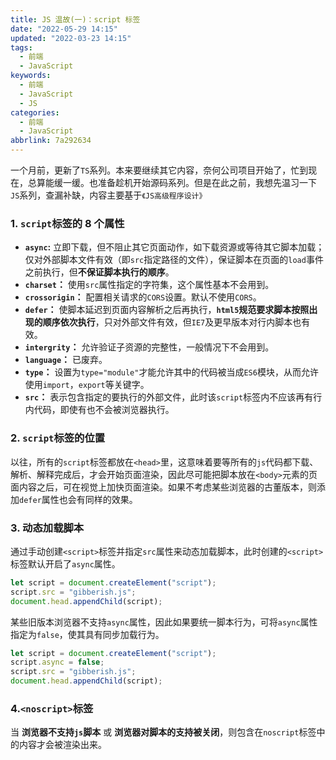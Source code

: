 ```yaml
---
title: JS 温故(一)：script 标签
date: "2022-05-29 14:15"
updated: "2022-03-23 14:15"
tags:
  - 前端
  - JavaScript
keywords:
  - 前端
  - JavaScript
  - JS
categories:
  - 前端
  - JavaScript
abbrlink: 7a292634
---
```


一个月前，更新了`TS`系列。本来要继续其它内容，奈何公司项目开始了，忙到现在，总算能缓一缓。也准备趁机开始源码系列。但是在此之前，我想先温习一下`JS`系列，查漏补缺，内容主要基于`《JS高级程序设计》`

### 1. `script`标签的 8 个属性

- **`async`:** 立即下载，但不阻止其它页面动作，如下载资源或等待其它脚本加载；仅对外部脚本文件有效（即`src`指定路径的文件），保证脚本在页面的`load`事件之前执行，但**不保证脚本执行的顺序**。
- **`charset`：** 使用`src`属性指定的字符集，这个属性基本不会用到。
- **`crossorigin`：** 配置相关请求的`CORS`设置。默认不使用`CORS`。
- **`defer`：** 使脚本延迟到页面内容解析之后再执行，**`html5`规范要求脚本按照出现的顺序依次执行**，只对外部文件有效，但`IE7`及更早版本对行内脚本也有效。
- **`intergrity`：** 允许验证子资源的完整性，一般情况下不会用到。
- **`language`：** 已废弃。
- **`type`：** 设置为`type="module"`才能允许其中的代码被当成`ES6`模块，从而允许使用`import`，`export`等关键字。
- **`src`：** 表示包含指定的要执行的外部文件，此时该`script`标签内不应该再有行内代码，即使有也不会被浏览器执行。

### 2. `script`标签的位置

以往，所有的`script`标签都放在`<head>`里，这意味着要等所有的`js`代码都下载、解析、解释完成后，才会开始页面渲染，因此尽可能把脚本放在`<body>`元素的页面内容之后，可在视觉上加快页面渲染。如果不考虑某些浏览器的古董版本，则添加`defer`属性也会有同样的效果。

### 3. 动态加载脚本

通过手动创建`<script>`标签并指定`src`属性来动态加载脚本，此时创建的`<script>`标签默认开启了`async`属性。

```javascript
let script = document.createElement("script");
script.src = "gibberish.js";
document.head.appendChild(script);
```

某些旧版本浏览器不支持`async`属性，因此如果要统一脚本行为，可将`async`属性指定为`false`，使其具有同步加载行为。

```javascript
let script = document.createElement("script");
script.async = false;
script.src = "gibberish.js";
document.head.appendChild(script);
```

### 4.`<noscript>`标签

当 **浏览器不支持`js`脚本** 或 **浏览器对脚本的支持被关闭**，则包含在`noscript`标签中的内容才会被渲染出来。
